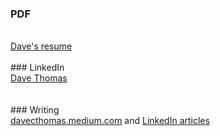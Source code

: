 ### PDF
<br/>
<a href="https://github.com/davecthomas/resume/blob/master/David%20Thomas%20Resume.pdf" target="_blank">Dave's resume</a>
<br/>
<br/>
### LinkedIn
<br/>
<script type="text/javascript" src="https://platform.linkedin.com/badges/js/profile.js" async defer></script>
<div class="LI-profile-badge"  data-version="v1" data-size="large" data-locale="en_US" data-type="vertical" data-theme="light" data-vanity="dcthomas">
<a class="LI-simple-link" href='https://www.linkedin.com/in/dcthomas?trk=profile-badge'>Dave Thomas</a>
</div>
<br/>
<br/>
### Writing
<br/>
<a href="https://davecthomas.medium.com" target="_blank">davecthomas.medium.com</a> and <a href="https://www.linkedin.com/in/dcthomas/detail/recent-activity/posts/" target="_blank">LinkedIn articles</a>


